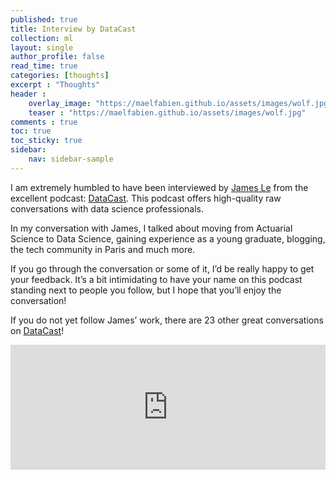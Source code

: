 ```yaml
---
published: true
title: Interview by DataCast
collection: ml
layout: single
author_profile: false
read_time: true
categories: [thoughts]
excerpt : "Thoughts"
header :
    overlay_image: "https://maelfabien.github.io/assets/images/wolf.jpg"
    teaser : "https://maelfabien.github.io/assets/images/wolf.jpg"
comments : true
toc: true
toc_sticky: true
sidebar:
    nav: sidebar-sample
---
```


I am extremely humbled to have been interviewed by [James Le](https://jameskle.com/) from the excellent podcast: [DataCast](https://datacast.simplecast.fm/). This podcast offers high-quality raw conversations with data science professionals. 

In my conversation with James, I talked about moving from Actuarial Science to Data Science, gaining experience as a young graduate, blogging, the tech community in Paris and much more.

If you go through the conversation or some of it, I’d be really happy to get your feedback. It’s a bit intimidating to have your name on this podcast standing next to people you follow, but I hope that you’ll enjoy the conversation!

If you do not yet follow James’ work, there are 23 other great conversations on [DataCast](https://datacast.simplecast.fm/)! 

<iframe height="200px" width="100%" frameborder="no" scrolling="no" seamless src="https://player.simplecast.com/283201b5-12cc-4488-a80c-2dffc1e71e4a?dark=false"></iframe>